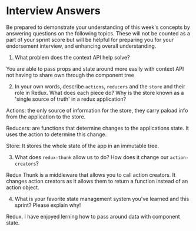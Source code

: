 # Interview Answers
Be prepared to demonstrate your understanding of this week's concepts by answering questions on the following topics. These will not be counted as a part of your sprint score but will be helpful for preparing you for your endorsement interview, and enhancing overall understanding.

1. What problem does the context API help solve?

You are able to pass props and state around more easily with context API not having to share own through the component tree

2. In your own words, describe `actions`, `reducers` and the `store` and their role in Redux. What does each piece do? Why is the store known as a 'single source of truth' in a redux application?

Actions: the only source of information for the store, they carry paload info from the application to the store. 

Reducers: are functions that determine changes to the applications state. It uses the action to determine this change.

Store: It stores the whole state of the app in an immutable tree.

3. What does `redux-thunk` allow us to do? How does it change our `action-creators`?

Redux Thunk is a middleware that allows you to call action creators. It changes action creators as it allows them to return a function instead of an action object.

4. What is your favorite state management system you've learned and this sprint? Please explain why!

Redux. I have enjoyed lerning how to pass around data with component state.